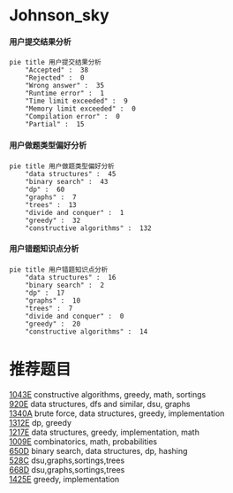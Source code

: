 # Johnson_sky

<!-- tabs:start -->



#### **用户提交结果分析**

```mermaid
pie title 用户提交结果分析
    "Accepted" :  38
    "Rejected" :  0
    "Wrong answer" :  35
    "Runtime error" :  1
    "Time limit exceeded" :  9
    "Memory limit exceeded" :  0
    "Compilation error" :  0
    "Partial" :  15
```

#### **用户做题类型偏好分析**

```mermaid
pie title 用户做题类型偏好分析
    "data structures" :  45
    "binary search" :  43
    "dp" :  60
    "graphs" :  7
    "trees" :  13
    "divide and conquer" :  1
    "greedy" :  32
    "constructive algorithms" :  132
```
#### **用户错题知识点分析**

```mermaid
pie title 用户错题知识点分析
    "data structures" :  16
    "binary search" :  2
    "dp" :  17
    "graphs" :  10
    "trees" :  7
    "divide and conquer" :  0
    "greedy" :  20
    "constructive algorithms" :  14
```



<!-- tabs:end -->
# 推荐题目
[1043E](https://codeforces.com/contest/1043/problem/E)		constructive algorithms,
                        greedy,
                        math,
                        sortings		  
[920E](https://codeforces.com/contest/920/problem/E)		data structures,
                        dfs and similar,
                        dsu,
                        graphs		  
[1340A](https://codeforces.com/contest/1340/problem/A)		brute force,
                        data structures,
                        greedy,
                        implementation		  
[1312E](https://codeforces.com/contest/1312/problem/E)		dp,
                        greedy		  
[1217E](https://codeforces.com/contest/1217/problem/E)		data structures,
                        greedy,
                        implementation,
                        math		  
[1009E](https://codeforces.com/contest/1009/problem/E)		combinatorics,
                        math,
                        probabilities		  
[650D](https://codeforces.com/contest/650/problem/D)		binary search,
                        data structures,
                        dp,
                        hashing		  
[528C](https://codeforces.com/contest/528/problem/C)		dsu,graphs,sortings,trees		  
[668D](https://codeforces.com/contest/668/problem/D)		dsu,graphs,sortings,trees		  
[1425E](https://codeforces.com/contest/1425/problem/E)		greedy,
                        implementation		  
